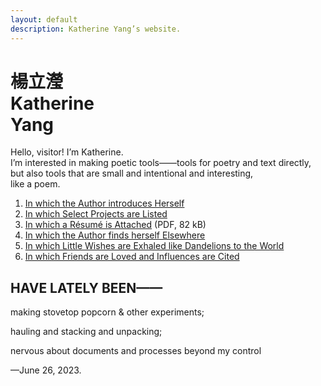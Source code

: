 ```yaml
---
layout: default
description: Katherine Yang’s website.
---
```


<div class="intro">
  <h1 class="name">
    <div lang="zh">楊立瀅</div>
    <div>Katherine<br><span class="y">Y</span>ang</div>
  </h1>
  <div>
    <p>
      Hello, visitor! I’m Katherine.<br>
      I’m interested in making poetic tools——tools for poetry and text directly, but also tools that are small and intentional and interesting,<br>
      like a poem.
    </p>
  </div>
</div>
<main>
  <div class="section">
    <ol>
      <li><a href="/about/">In which the Author introduces Herself</a></li>
      <li><a href="/work/">In which Select Projects are Listed</a></li>
      <li><a href="/assets/resume/yang-katherine-resume-202304.pdf">In which a Résumé is Attached</a> (PDF, 82 kB)</li>
      <!-- <li><a href="/fragments/">In which Fragments Hint at her Happenings</a></li> -->
      <li><a href="/appearances/">In which the Author finds herself Elsewhere</a></li>
      <li><a href="/intentions/">In which Little Wishes are Exhaled like Dandelions to the World</a></li>
      <li><a href="/dedications/">In which Friends are Loved and Influences are Cited</a></li>
    </ol>
  </div>
  <div class="section">
    <div class="section--header">
      <h2>HAVE LATELY BEEN——</h2>
    </div>
    <div class="section--body">
      <p>making stovetop popcorn & other experiments;</p>
      <p>hauling and stacking and unpacking;</p>
      <p>nervous about documents and processes beyond my control</p>
      <p>—June 26, 2023.</p>
    </div>
  </div>
</main>
